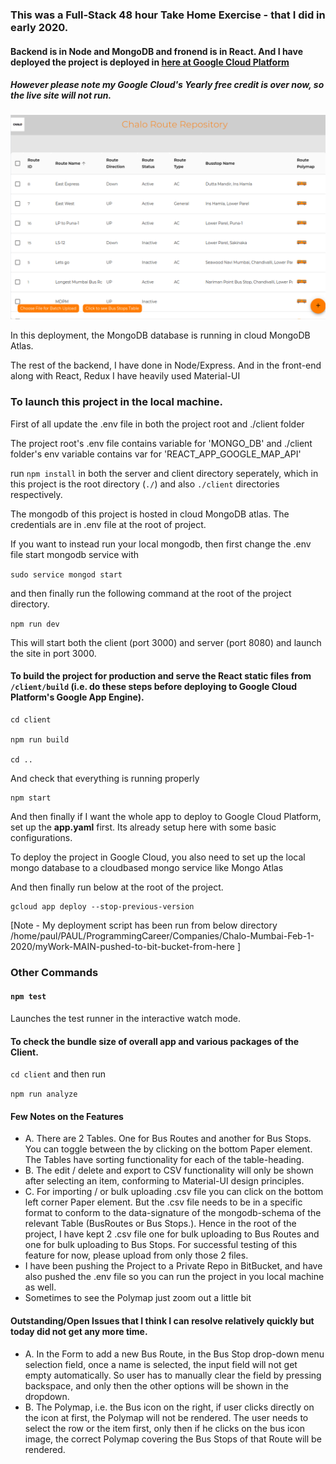 ### This was a Full-Stack 48 hour Take Home Exercise - that I did in early 2020.

#### Backend is in Node and MongoDB and fronend is in React. And I have deployed the project is deployed in [here at Google Cloud Platform](https://cholo-app-exercise.appspot.com/)

##### However please note my Google Cloud's Yearly free credit is over now, so the live site will not run.

![](Image.png)

In this deployment, the MongoDB database is running in cloud MongoDB Atlas.

The rest of the backend, I have done in Node/Express. And in the front-end along with React, Redux I have heavily used Material-UI

### To launch this project in the local machine.

First of all update the .env file in both the project root and ./client folder

The project root's .env file contains variable for 'MONGO_DB' and ./client folder's env variable contains var for 'REACT_APP_GOOGLE_MAP_API'

run `npm install` in both the server and client directory seperately, which in this project is the root directory (`./`) and also `./client` directories respectively.

The mongodb of this project is hosted in cloud MongoDB atlas. The credentials are in .env file at the root of project.

If you want to instead run your local mongodb, then first change the .env file start mongodb service with

`sudo service mongod start`

and then finally run the following command at the root of the project directory.

`npm run dev`

This will start both the client (port 3000) and server (port 8080) and launch the site in port 3000.

#### To build the project for production and serve the React static files from `/client/build` (i.e. do these steps before deploying to Google Cloud Platform's Google App Engine).

```
cd client

npm run build

cd ..

```

And check that everything is running properly

```
npm start

```

And then finally if I want the whole app to deploy to Google Cloud Platform, set up the **app.yaml** first. Its already setup here with some basic configurations.

To deploy the project in Google Cloud, you also need to set up the local mongo database to a cloudbased mongo service like Mongo Atlas

And then finally run below at the root of the project.

```
gcloud app deploy --stop-previous-version
```

[Note - My deployment script has been run from below directory
/home/paul/PAUL/ProgrammingCareer/Companies/Chalo-Mumbai-Feb-1-2020/myWork-MAIN-pushed-to-bit-bucket-from-here
]

### Other Commands

#### `npm test`

Launches the test runner in the interactive watch mode.<br>

#### To check the bundle size of overall app and various packages of the Client.

`cd client` and then run

`npm run analyze`

#### Few Notes on the Features

- A. There are 2 Tables. One for Bus Routes and another for Bus Stops. You can toggle between the by clicking on the bottom Paper element. The Tables have sorting functionality for each of the table-heading.
- B. The edit / delete and export to CSV functionality will only be shown after selecting an item, conforming to Material-UI design principles.
- C. For importing / or bulk uploading .csv file you can click on the bottom left corner Paper element. But the .csv file needs to be in a specific format to conform to the data-signature of the mongodb-schema of the relevant Table (BusRoutes or Bus Stops.). Hence in the root of the project, I have kept 2 .csv file one for bulk uploading to Bus Routes and one for bulk uploading to Bus Stops. For successful testing of this feature for now, please upload from only those 2 files.
- I have been pushing the Project to a Private Repo in BitBucket, and have also pushed the .env file so you can run the project in you local machine as well.
- Sometimes to see the Polymap just zoom out a little bit

#### Outstanding/Open Issues that I think I can resolve relatively quickly but today did not get any more time.

- A. In the Form to add a new Bus Route, in the Bus Stop drop-down menu selection field, once a name is selected, the input field will not get empty automatically. So user has to manually clear the field by pressing backspace, and only then the other options will be shown in the dropdown.
- B. The Polymap, i.e. the Bus icon on the right, if user clicks directly on the icon at first, the Polymap will not be rendered. The user needs to select the row or the item first, only then if he clicks on the bus icon image, the correct Polymap covering the Bus Stops of that Route will be rendered.
